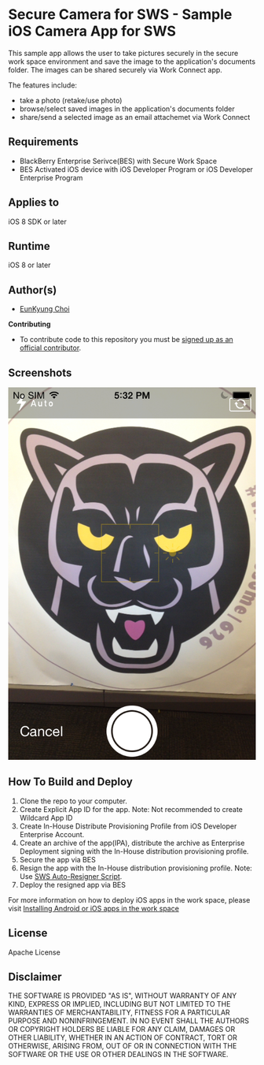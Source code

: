 # Secure Camera for SWS - Sample iOS Camera App for SWS

This sample app allows the user to take pictures securely in the secure work space environment and save the image to the application's documents folder. The images can be shared securely via Work Connect app.

The features include:

* take a photo (retake/use photo)
* browse/select saved images in the application's documents folder
* share/send a selected image as an email attachemet via Work Connect


## Requirements

* BlackBerry Enterprise Serivce(BES) with Secure Work Space
* BES Activated iOS device with iOS Developer Program or iOS Developer Enterprise Program


## Applies to

iOS 8 SDK or later


## Runtime

iOS 8 or later


## Author(s)

* [EunKyung Choi](http://www.twitter.com/echotown)

**Contributing**

* To contribute code to this repository you must be [signed up as an official contributor](http://blackberry.github.com/howToContribute.html).

## Screenshots ##

![image](screenshot.png)


## How To Build and Deploy

1. Clone the repo to your computer.
2. Create Explicit App ID for the app.
    Note: Not recommended to create Wildcard App ID
3. Create In-House Distribute Provisioning Profile from iOS Developer Enterprise Account.
4. Create an archive of the app(IPA), distribute the archive as Enterprise Deployment signing with the In-House distribution provisioning profile.
5. Secure the app via BES
6. Resign the app with the In-House distribution provisioning profile.
    Note: Use [SWS Auto-Resigner Script](https://github.com/ekcworld/Secure-Work-Space/tree/master/Resigning-Scripts/Auto-Resigner-For-iOS).
7. Deploy the resigned app via BES

For more information on how to deploy iOS apps in the work space, please visit [Installing Android or iOS apps in the work space](https://developer.blackberry.com/devzone/develop/enterprise/install_android_or_ios_work_space_app.html) 


## License

Apache License


## Disclaimer

THE SOFTWARE IS PROVIDED "AS IS", WITHOUT WARRANTY OF ANY KIND, EXPRESS OR IMPLIED, INCLUDING BUT NOT LIMITED TO THE WARRANTIES OF MERCHANTABILITY, FITNESS FOR A PARTICULAR PURPOSE AND NONINFRINGEMENT. IN NO EVENT SHALL THE AUTHORS OR COPYRIGHT HOLDERS BE LIABLE FOR ANY CLAIM, DAMAGES OR OTHER LIABILITY, WHETHER IN AN ACTION OF CONTRACT, TORT OR OTHERWISE, ARISING FROM, OUT OF OR IN CONNECTION WITH THE SOFTWARE OR THE USE OR OTHER DEALINGS IN THE SOFTWARE.